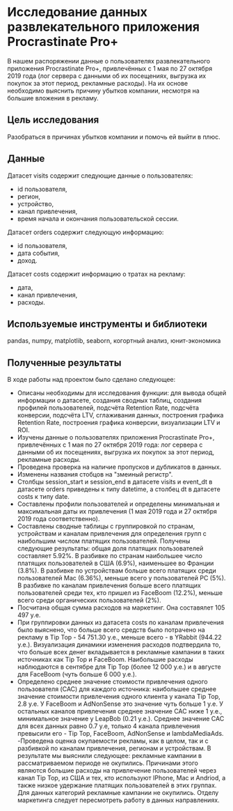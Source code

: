 # Исследование данных развлекательного приложения Procrastinate Pro+
В нашем распоряжении данные о пользователях развлекательного приложения Procrastinate Pro+, привлечённых с 1 мая по 27 октября 2019 года (лог сервера с данными об их посещениях, выгрузка их покупок за этот период, рекламные расходы). На их основе необходимо выяснить причину убытков компании, несмотря на большие вложения в рекламу.
## Цель исследования 
Разобраться в причинах убытков компании и помочь ей выйти в плюс.
## Данные
Датасет visits содержит следующие данные о пользователях:
- id пользователя,
- регион,
- устройство,
- канал привлечения,
- время начала и окончания пользовательской сессии.

Датасет orders содержит следующую информацию:
- id пользователя,
- дата события,
- доход.

Датасет costs содержит информацию о тратах на рекламу:
- дата,
- канал привлечения,
- расходы.
## Используемые инструменты и библиотеки
pandas, numpy, matplotlib, seaborn, когортный анализ, юнит-экономика
## Полученные результаты 
В ходе работы над проектом было сделано следующее:
- Описаны необходимы для исследования функции: для вывода общей информации о датасете, создания сводных таблиц, создания профилей пользователей, подсчёта Retention Rate, подсчёта конверсии, подсчёта LTV, сглаживания данных, построения графика Retention Rate, построения графика конверсии, визуализации LTV и ROI.
- Изучены данные о пользователях приложения Procrastinate Pro+, привлечённых с 1 мая по 27 октября 2019 года: лог сервера с данными об их посещениях, выгрузка их покупок за этот период, рекламные расходы.
- Проведена проверка на наличие пропусков и дубликатов в данных.
- Изменены названия стобцов на "змеиный регистр".
- Столбцы session_start и session_end в датасете visits и event_dt в датасете orders приведены к типу datetime, а столбец dt в датасете costs к типу date.
- Составлены профили пользователей и определены минимальная и максимальная даты их привлечения (1 мая 2019 года и 27 октября 2019 года соответственно).
- Составлены сводные таблицы с группировкой по странам, устройствам и каналам привлечения для определения групп с наибольшим числом платящих пользователей. Получены следующие результаты: общая доля платящих пользователей составляет 5.92%. В разбивке по странам наибольшее число платящих пользователей в США (6.9%), наименьшее во Франции (3.8%). В разбивке по устройствам больше всего платящих среди пользователей Mac (6.36%), меньше всего у пользователей PC (5%). В разбивке по каналам привлечения больше всего платящих пользователей среди тех, кто пришел из FaceBoom (12.2%), меньше всего среди органических пользователей (2%).
- Посчитана общая сумма расходов на маркетинг. Она составялет 105 497 у.е.
- При группировки данных из датасета costs по каналам привлечения было выяснено, что больше всего средств было потрачено на рекламу в Tip Top - 54 751.30 у.е., меньше всего - в YRabbit (944.22 у.е.). Визуализация динамики изменения расходов подтвердила то, что больше всех денег вкладывается в рекламные кампании в таких источниках как Tip Top и FaceBoom. Наибольшие расходы наблюдаются в сентябре для Tip Top (более 12 000 у.е.) и в августе для FaceBoom (чуть больше 6 000 у.е.).
- Определено среднее значение стоимости привлечения одного пользователя (CAC) для каждого источника: наибольшее среднее значение стоимости привлечения одного клиента у канала Tip Top, 2.8 у.е. У FaceBoom и AdNonSense это значение чуть больше 1 у.е. У остальных каналов привлечения среднее значение CAC ниже 1 у.е., минимальное значение у LeapBob (0.21 у.е.). Среднее значение CAC для всех данных равно 0.7 у.е, только 4 канала привлечения превысили его - Tip Top, FaceBoom, AdNonSense и lambdaMediaAds.
-Проведена оценка окупаемости рекламы, как в целом, так и с разбивкой по каналам привлечения, регионам и устройствам. В результате мы выяснили следующее: рекламные кампании в рассматриваемом периоде не окупились. Причинами этого являются большие расходы на привлечение пользователей через канал Tip Top, из США и тех, кто используют IPhone, Mac и Andriod, а также низкое удержание платящих пользователей в этих группах. Для данных категорий рекламные кампании не окупились. Отделу маркетинга следует пересмотреть работу в данных направлениях.
